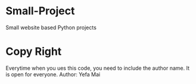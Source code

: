 # Small-Project
Small website based Python projects

# Copy Right
Everytime when you ues this code, you need to include the author name. It is open for everyone. 
Author: Yefa Mai






